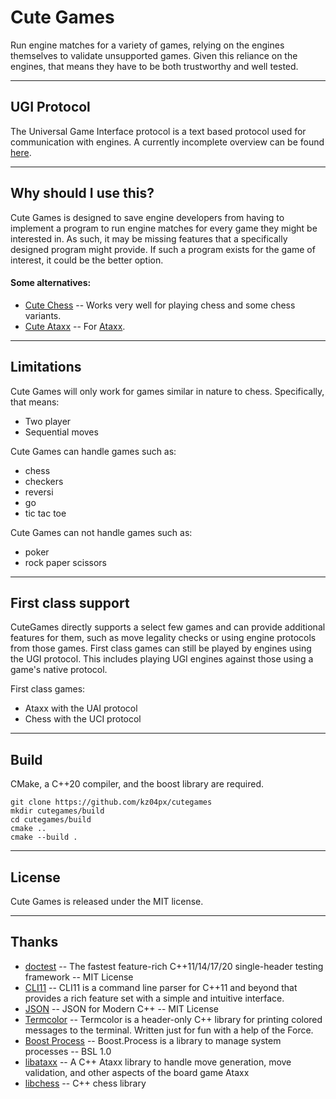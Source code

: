 # Cute Games
Run engine matches for a variety of games, relying on the engines themselves to validate unsupported games. Given this reliance on the engines, that means they have to be both trustworthy and well tested.

---

## __UGI Protocol__
The Universal Game Interface protocol is a text based protocol used for communication with engines. A currently incomplete overview can be found [here](ugi.md).

---

## __Why should I use this?__
Cute Games is designed to save engine developers from having to implement a program to run engine matches for every game they might be interested in. As such, it may be missing features that a specifically designed program might provide. If such a program exists for the game of interest, it could be the better option.

#### Some alternatives:
- [Cute Chess](https://github.com/cutechess/cutechess) -- Works very well for playing chess and some chess variants.
- [Cute Ataxx](https://github.com/kz04px/cuteataxx) -- For [Ataxx](https://en.wikipedia.org/wiki/Ataxx).

---

## __Limitations__
Cute Games will only work for games similar in nature to chess. Specifically, that means:
- Two player
- Sequential moves

Cute Games can handle games such as:
- chess
- checkers
- reversi
- go
- tic tac toe

Cute Games can not handle games such as:
- poker
- rock paper scissors

---

## __First class support__
CuteGames directly supports a select few games and can provide additional features for them, such as move legality checks or using engine protocols from those games. First class games can still be played by engines using the UGI protocol. This includes playing UGI engines against those using a game's native protocol.

First class games:
- Ataxx with the UAI protocol
- Chess with the UCI protocol

---

## __Build__
CMake, a C++20 compiler, and the boost library are required.
```
git clone https://github.com/kz04px/cutegames
mkdir cutegames/build
cd cutegames/build
cmake ..
cmake --build .
```

---

## __License__
Cute Games is released under the MIT license.

---

## __Thanks__
- [doctest](https://github.com/doctest/doctest) -- The fastest feature-rich C++11/14/17/20 single-header testing framework -- MIT License
- [CLI11](https://github.com/CLIUtils/CLI11) -- CLI11 is a command line parser for C++11 and beyond that provides a rich feature set with a simple and intuitive interface.
- [JSON](https://github.com/nlohmann/json) -- JSON for Modern C++ -- MIT License
- [Termcolor](https://github.com/ikalnytskyi/termcolor) -- Termcolor is a header-only C++ library for printing colored messages to the terminal. Written just for fun with a help of the Force.
- [Boost Process](https://github.com/klemens-morgenstern/boost-process) -- Boost.Process is a library to manage system processes -- BSL 1.0
- [libataxx](https://github.com/kz04px/libataxx) -- A C++ Ataxx library to handle move generation, move validation, and other aspects of the board game Ataxx
- [libchess](https://github.com/kz04px/libchess) -- C++ chess library
